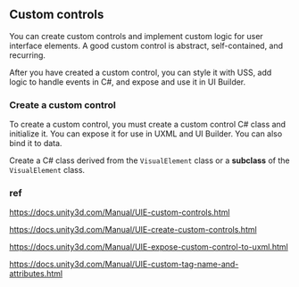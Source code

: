 ## Custom controls
You can create custom controls and implement custom logic for user interface elements. A good custom control is abstract, self-contained, and recurring.

After you have created a custom control, you can style it with USS, add logic to handle events in C#, and expose and use it in UI Builder.


### Create a custom control
To create a custom control, you must create a custom control C# class and initialize it. You can expose it for use in UXML and UI Builder. You can also bind it to data.

Create a C# class derived from the `VisualElement` class or a **subclass** of the `VisualElement` class.



### ref 
https://docs.unity3d.com/Manual/UIE-custom-controls.html

https://docs.unity3d.com/Manual/UIE-create-custom-controls.html

https://docs.unity3d.com/Manual/UIE-expose-custom-control-to-uxml.html

https://docs.unity3d.com/Manual/UIE-custom-tag-name-and-attributes.html
